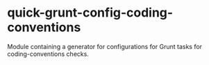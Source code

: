 # quick-grunt-config-coding-conventions
Module containing a generator for configurations for Grunt tasks for coding-conventions checks.
